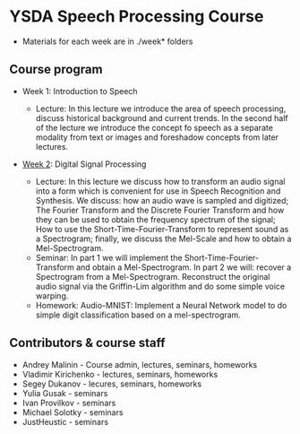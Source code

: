 # YSDA Speech Processing Course

- Materials for each week are in ./week* folders

## Course program

- Week 1: Introduction to Speech
    - Lecture: In this lecture we introduce the area of speech processing, discuss historical background and current trends. In the second half of the lecture we introduce the concept fo speech as a separate modality from text or images and foreshadow concepts from later lectures.
  
- [Week 2](https://github.com/yandexdataschool/speech_course/blob/main/week_02): Digital Signal Processing
    - Lecture: In this lecture we discuss how to transform an audio signal into a form which is convenient for use in Speech Recognition and Synthesis. We discuss: how an audio wave is sampled and digitized; The Fourier Transform and the Discrete Fourier Transform and how they can be used to obtain the frequency spectrum of the signal; How to use the Short-Time-Fourier-Transform to represent sound as a Spectrogram; finally, we discuss the Mel-Scale and how to obtain a Mel-Spectrogram. 
    - Seminar: In part 1 we will implement the Short-Time-Fourier-Transform and obtain a Mel-Spectrogram. In part 2 we will: recover a Spectrogram from a Mel-Spectrogram. Reconstruct the original audio signal via the Griffin-Lim algorithm and do some simple voice warping. 
    - Homework: Audio-MNIST: Implement a Neural Network model to do simple digit classification based on a mel-spectrogram. 


## Contributors & course staff

- Andrey Malinin - Course admin, lectures, seminars, homeworks
- Vladimir Kirichenko - lectures, seminars, homeworks
- Segey Dukanov - lecures, seminars, homeworks
- Yulia Gusak - seminars
- Ivan Provilkov - seminars
- Michael Solotky - seminars
- JustHeustic - seminars 
